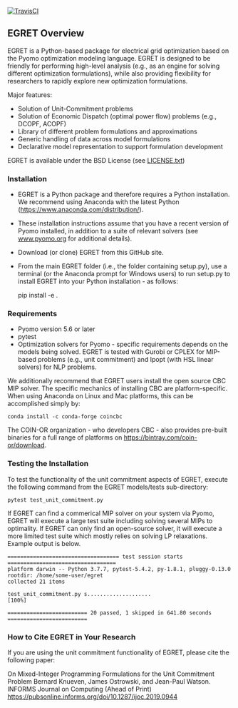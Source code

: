 [![TravisCI](https://travis-ci.com/grid-parity-exchange/Egret.svg?branch=master)](https://travis-ci.com/grid-parity-exchange/Egret)

## EGRET Overview

EGRET is a Python-based package for electrical grid optimization based on the Pyomo optimization modeling language. EGRET is designed to be friendly for performing high-level analysis (e.g., as an engine for solving different optimization formulations), while also providing flexibility for researchers to rapidly explore new optimization formulations.

Major features:
* Solution of Unit-Commitment problems
* Solution of Economic Dispatch (optimal power flow) problems (e.g., DCOPF, ACOPF)
* Library of different problem formulations and approximations
* Generic handling of data across model formulations
* Declarative model representation to support formulation development

EGRET is available under the BSD License (see [LICENSE.txt](https://github.com/grid-parity-exchange/Egret/blob/main/LICENSE.txt))

### Installation

* EGRET is a Python package and therefore requires a Python installation. We recommend using Anaconda with the latest Python (https://www.anaconda.com/distribution/).
* These installation instructions assume that you have a recent version of Pyomo installed, in addition to a suite of relevant solvers (see www.pyomo.org for additional details).
* Download (or clone) EGRET from this GitHub site.
* From the main EGRET folder (i.e., the folder containing setup.py), use a terminal (or the Anaconda prompt for Windows users) to run setup.py to install EGRET into your Python installation - as follows:

     pip install -e .

### Requirements

* Pyomo version 5.6 or later
* pytest
* Optimization solvers for Pyomo - specific requirements depends on the models being solved. EGRET is tested with Gurobi or CPLEX for MIP-based problems (e.g., unit commitment) and Ipopt (with HSL linear solvers) for NLP problems.

We additionally recommend that EGRET users install the open source CBC MIP solver. The specific mechanics of installing CBC are platform-specific. When using Anaconda on Linux and Mac platforms, this can be accomplished simply by:

    conda install -c conda-forge coincbc

The COIN-OR organization - who developers CBC - also provides pre-built binaries for a full range of platforms on https://bintray.com/coin-or/download.

### Testing the Installation

To test the functionality of the unit commitment aspects of EGRET, execute the following command from the EGRET models/tests sub-directory:

    pytest test_unit_commitment.py

If EGRET can find a commerical MIP solver on your system via Pyomo, EGRET will execute a large test suite including solving several MIPs to optimality. If EGRET can only find an open-source solver, it will execute a more limited test suite which mostly relies on solving LP relaxations. Example output is below.

```
=================================== test session starts ==================================
platform darwin -- Python 3.7.7, pytest-5.4.2, py-1.8.1, pluggy-0.13.0
rootdir: /home/some-user/egret
collected 21 items

test_unit_commitment.py s....................                                       [100%]

========================= 20 passed, 1 skipped in 641.80 seconds =========================
```

### How to Cite EGRET in Your Research

If you are using the unit commitment functionality of EGRET, please cite the following paper: 

On Mixed-Integer Programming Formulations for the Unit Commitment Problem
Bernard Knueven, James Ostrowski, and Jean-Paul Watson.
INFORMS Journal on Computing (Ahead of Print)
https://pubsonline.informs.org/doi/10.1287/ijoc.2019.0944
